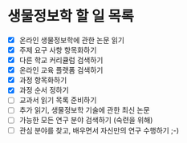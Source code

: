 # 생물정보학 할 일 목록

- [x] 온라인 생물정보학에 관한 논문 읽기
- [x] 주제 요구 사항 항목화하기
- [x] 다른 학교 커리큘럼 검색하기
- [x] 온라인 교육 플랫폼 검색하기
- [x] 과정 항목화하기
- [x] 과정 순서 정하기
- [ ] 교과서 읽기 목록 준비하기
- [ ] 추가 읽기, 생물정보학 기술에 관한 최신 논문
- [ ] 가능한 모든 연구 분야 검색하기 (숙련을 위해)
- [ ] 관심 분야를 찾고, 배우면서 자신만의 연구 수행하기 ;-)
